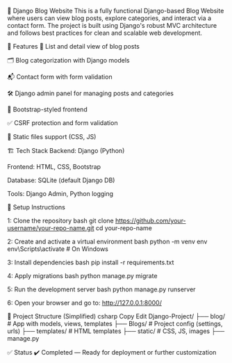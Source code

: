 📝 Django Blog Website
This is a fully functional Django-based Blog Website where users can view blog posts, explore categories, and interact via a contact form. The project is built using Django's robust MVC architecture and follows best practices for clean and scalable web development.

🚀 Features
📰 List and detail view of blog posts

🗂️ Blog categorization with Django models

📬 Contact form with form validation

🛠️ Django admin panel for managing posts and categories

🎨 Bootstrap-styled frontend

✅ CSRF protection and form validation

📁 Static files support (CSS, JS)

🏗️ Tech Stack
Backend: Django (Python)

Frontend: HTML, CSS, Bootstrap

Database: SQLite (default Django DB)

Tools: Django Admin, Python logging

🔧 Setup Instructions

1: Clone the repository
bash
git clone https://github.com/your-username/your-repo-name.git
cd your-repo-name

2: Create and activate a virtual environment
bash
python -m venv env
env\Scripts\activate  # On Windows

3: Install dependencies
bash
pip install -r requirements.txt

4: Apply migrations
bash
python manage.py migrate

5: Run the development server
bash
python manage.py runserver

6: Open your browser and go to:
http://127.0.0.1:8000/


📂 Project Structure (Simplified)
csharp
Copy
Edit
Django-Project/
├── blog/              # App with models, views, templates
├── Blogs/             # Project config (settings, urls)
├── templates/         # HTML templates
├── static/            # CSS, JS, images
├── manage.py

✅ Status
✔️ Completed — Ready for deployment or further customization
